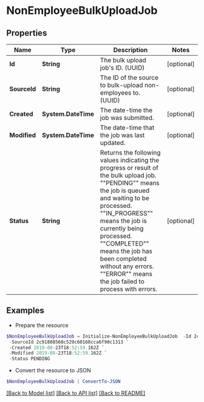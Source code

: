 # NonEmployeeBulkUploadJob
## Properties

Name | Type | Description | Notes
------------ | ------------- | ------------- | -------------
**Id** | **String** | The bulk upload job&#39;s ID. (UUID) | [optional] 
**SourceId** | **String** | The ID of the source to bulk-upload non-employees to. (UUID) | [optional] 
**Created** | **System.DateTime** | The date-time the job was submitted. | [optional] 
**Modified** | **System.DateTime** | The date-time that the job was last updated. | [optional] 
**Status** | **String** | Returns the following values indicating the progress or result of the bulk upload job. &quot;&quot;PENDING&quot;&quot; means the job is queued and waiting to be processed. &quot;&quot;IN_PROGRESS&quot;&quot; means the job is currently being processed. &quot;&quot;COMPLETED&quot;&quot; means the job has been completed without any errors. &quot;&quot;ERROR&quot;&quot; means the job failed to process with errors.  | [optional] 

## Examples

- Prepare the resource
```powershell
$NonEmployeeBulkUploadJob = Initialize-NonEmployeeBulkUploadJob  -Id 2c91808568c529c60168cca6f90cffff `
 -SourceId 2c91808568c529c60168cca6f90c1313 `
 -Created 2019-08-23T18:52:59.162Z `
 -Modified 2019-08-23T18:52:59.162Z `
 -Status PENDING
```

- Convert the resource to JSON
```powershell
$NonEmployeeBulkUploadJob | ConvertTo-JSON
```

[[Back to Model list]](../README.md#documentation-for-models) [[Back to API list]](../README.md#documentation-for-api-endpoints) [[Back to README]](../README.md)

